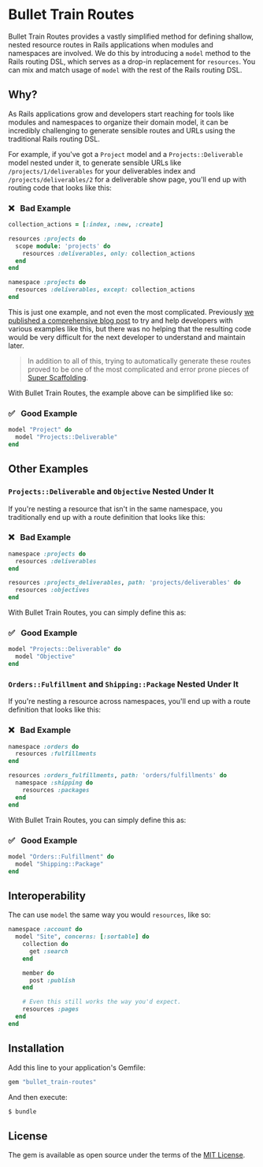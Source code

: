 # Bullet Train Routes
Bullet Train Routes provides a vastly simplified method for defining shallow, nested resource routes in Rails applications when modules and namespaces are involved. We do this by introducing a `model` method to the Rails routing DSL, which serves as a drop-in replacement for `resources`. You can mix and match usage of `model` with the rest of the Rails routing DSL.

## Why?
As Rails applications grow and developers start reaching for tools like modules and namespaces to organize their domain model, it can be incredibly challenging to generate sensible routes and URLs using the traditional Rails routing DSL. 

For example, if you've got a `Project` model and a `Projects::Deliverable` model nested under it, to generate sensible URLs like `/projects/1/deliverables` for your deliverables index and `/projects/deliverables/2` for a deliverable show page, you'll end up with routing code that looks like this:

### ❌ &nbsp; Bad Example
```ruby
collection_actions = [:index, :new, :create]

resources :projects do
  scope module: 'projects' do
    resources :deliverables, only: collection_actions
  end
end

namespace :projects do
  resources :deliverables, except: collection_actions
end
```

This is just one example, and not even the most complicated. Previously [we published a comprehensive blog post](https://blog.bullettrain.co/nested-namespaced-rails-routing-examples/) to try and help developers with various examples like this, but there was no helping that the resulting code would be very difficult for the next developer to understand and maintain later.

> In addition to all of this, trying to automatically generate these routes proved to be one of the most complicated and error prone pieces of [Super Scaffolding](https://bullettrain.co/docs/super-scaffolding).

With Bullet Train Routes, the example above can be simplified like so:

### ✅ &nbsp; Good Example
```ruby
model "Project" do 
  model "Projects::Deliverable"
end
```

## Other Examples

### `Projects::Deliverable` and `Objective` Nested Under It

If you're nesting a resource that isn't in the same namespace, you traditionally end up with a route definition that looks like this:

### ❌ &nbsp; Bad Example
```ruby
namespace :projects do
  resources :deliverables
end

resources :projects_deliverables, path: 'projects/deliverables' do
  resources :objectives
end
```

With Bullet Train Routes, you can simply define this as:

### ✅ &nbsp; Good Example
```ruby
model "Projects::Deliverable" do 
  model "Objective"
end
````

### `Orders::Fulfillment` and `Shipping::Package` Nested Under It

If you're nesting a resource across namespaces, you'll end up with a route definition that looks like this:

### ❌ &nbsp; Bad Example
```ruby
namespace :orders do
  resources :fulfillments
end

resources :orders_fulfillments, path: 'orders/fulfillments' do
  namespace :shipping do
    resources :packages
  end
end
```

With Bullet Train Routes, you can simply define this as:

### ✅ &nbsp; Good Example
```ruby
model "Orders::Fulfillment" do 
  model "Shipping::Package"
end
````

## Interoperability

The can use `model` the same way you would `resources`, like so:

```ruby
namespace :account do 
  model "Site", concerns: [:sortable] do 
    collection do 
      get :search
    end

    member do 
      post :publish
    end

    # Even this still works the way you'd expect.
    resources :pages
  end
end
```

## Installation
Add this line to your application's Gemfile:

```ruby
gem "bullet_train-routes"
```

And then execute:
```bash
$ bundle
```

## License
The gem is available as open source under the terms of the [MIT License](https://opensource.org/licenses/MIT).
